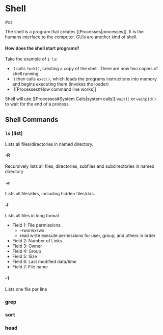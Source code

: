 # Shell
#cs 

The shell is a program that creates [[Processes|processes]]. It is the humans interface to the computer. GUIs are another kind of shell.

#### How does the shell start programs?

Take the example of `$ ls`:
- It calls `fork()`, creating a copy of the shell. There are now two copies of shell running
- It then calls `exec()`, which loads the programs instructions into memory and begins executing them (invokes the loader)
- ![[Processes#How command line works]]

Shell will use [[Processes#System Calls|system calls]] `wait()` or `waitpid()` to wait for the end of a process.


## Shell Commands
### `ls` (list)

Lists all files/directories in named directory.

#### -R

Recursively lists all files, directories, subfiles and subdirectories in named directory

#### -a

Lists all files/dirs, including hidden files/dirs.

#### -l

Lists all files in long format

- Field 1: File permissions
	- -rwxrwxrwx
	- read write execute permissions for user, group, and others in order
- Field 2: Number of Links
- Field 3: Owner
- Field 4: Group
- Field 5: Size
- Field 6: Last modified data/time
- Field 7: File name

#### -1
Lists one file per line
### grep



### sort

### head






